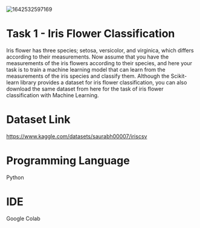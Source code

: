 ![1642532597169](https://user-images.githubusercontent.com/95522797/226995729-3af63d5d-0864-449a-9f23-36a6fe1c055d.jpeg)
# Task 1 - Iris Flower Classification

Iris flower has three species; setosa, versicolor, and virginica, which differs according to their measurements. Now assume that you have the measurements of the iris flowers according to their species, and here your task is to train a machine learning model that can learn from the measurements of the iris species and classify them. Although the Scikit-learn library provides a dataset for iris flower classification, you can also download the same dataset from here for the task of iris flower classification with Machine Learning.

# Dataset Link

https://www.kaggle.com/datasets/saurabh00007/iriscsv

# Programming Language

Python

# IDE

Google Colab

